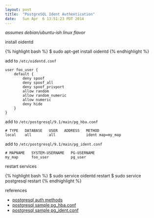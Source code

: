 ```yaml
---
layout: post
title:  "PostgreSQL Ident Authentication"
date:   Sun Apr  6 13:51:23 PDT 2014
---
```


*assumes debian/ubuntu-ish linux flavor*

install oidentd

{% highlight bash %}
$ sudo apt-get install oidentd
{% endhighlight %}

add to `/etc/oidentd.conf`

    user foo_user {
        default {
            deny spoof
            deny spoof_all
            deny spoof_privport
            allow random
            allow random_numeric
            allow numeric
            deny hide
        }
    }

add to `/etc/postgresql/9.1/main/pg_hba.conf`

    # TYPE   DATABASE   USER   ADDRESS   METHOD
    local    all        all              ident map=my_map

add to `/etc/postgresql/9.1/main/pg_ident.conf`

    # MAPNAME   SYSTEM-USERNAME   PG-USERNAME
    my_map      foo_user          pg_user

restart services

{% highlight bash %}
$ sudo service oidentd restart
$ sudo service postgresql restart
{% endhighlight %}

references

- [postgresql auth methods][postgres-auth]
- [postgresql sample pg_hba.conf][postgres-pg-hba]
- [postgresql sample pg_ident.conf][postgres-pg-ident]

[postgres-auth]: http://www.postgresql.org/docs/9.1/static/auth-methods.html
[postgres-pg-hba]: http://www.postgresql.org/docs/9.1/static/auth-pg-hba-conf.html#EXAMPLE-PG-HBA.CONF
[postgres-pg-ident]: http://www.postgresql.org/docs/9.1/static/auth-username-maps.html
